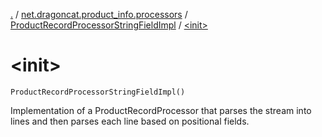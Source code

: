[.](../../index.md) / [net.dragoncat.product_info.processors](../index.md) / [ProductRecordProcessorStringFieldImpl](index.md) / [&lt;init&gt;](./-init-.md)

# &lt;init&gt;

`ProductRecordProcessorStringFieldImpl()`

Implementation of a ProductRecordProcessor that parses the stream into
lines and then parses each line based on positional fields.

